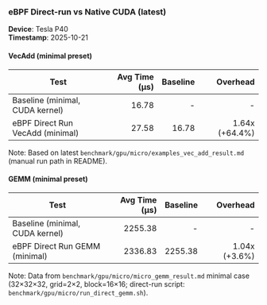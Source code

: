 ### eBPF Direct-run vs Native CUDA (latest)

**Device**: Tesla P40  
**Timestamp**: 2025-10-21

#### VecAdd (minimal preset)

| Test | Avg Time (μs) | Baseline | Overhead |
|---|---:|---:|---:|
| Baseline (minimal, CUDA kernel) | 16.78 | - | - |
| eBPF Direct Run VecAdd (minimal) | 27.58 | 16.78 | 1.64x (+64.4%) |

Note: Based on latest `benchmark/gpu/micro/examples_vec_add_result.md` (manual run path in README).

#### GEMM (minimal preset)

| Test | Avg Time (μs) | Baseline | Overhead |
|---|---:|---:|---:|
| Baseline (minimal, CUDA kernel) | 2255.38 | - | - |
| eBPF Direct Run GEMM (minimal) | 2336.83 | 2255.38 | 1.04x (+3.6%) |

Note: Data from `benchmark/gpu/micro/micro_gemm_result.md` minimal case (32×32×32, grid=2×2, block=16×16; direct-run script: `benchmark/gpu/micro/run_direct_gemm.sh`).


